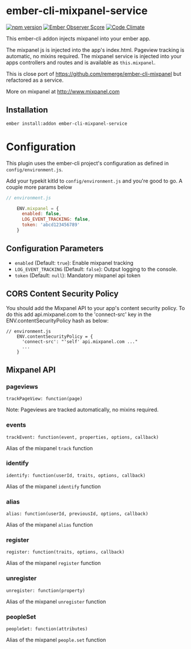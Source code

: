 # ember-cli-mixpanel-service

[![npm version](https://badge.fury.io/js/ember-cli-mixpanel-service.svg)](http://badge.fury.io/js/ember-cli-mixpanel-service)
[![Ember Observer Score](http://emberobserver.com/badges/ember-cli-mixpanel-service.svg)](http://emberobserver.com/addons/ember-cli-mixpanel-service)
[![Code Climate](https://codeclimate.com/github/sportly/ember-cli-mixpanel-service/badges/gpa.svg)](https://codeclimate.com/github/sportly/ember-cli-mixpanel-service)

This ember-cli addon injects mixpanel into your ember app.

The mixpanel js is injected into the app's index.html. Pageview tracking is automatic, no mixins required. The mixpanel service is injected into your apps controllers and routes and is available as `this.mixpanel`.

This is close port of https://github.com/remerge/ember-cli-mixpanel but refactored as a service.

More on mixpanel at http://www.mixpanel.com

## Installation

```
ember install:addon ember-cli-mixpanel-service
```

# Configuration

This plugin uses the ember-cli project's configuration as defined in `config/environment.js`.

Add your typekit kitId to `config/environment.js` and you're good to go. A couple more params below

```js
// environment.js

    ENV.mixpanel = {
      enabled: false,
      LOG_EVENT_TRACKING: false,
      token: 'abcd123456789'
    }

```

## Configuration Parameters

* `enabled` (Default: `true`): Enable mixpanel tracking
* `LOG_EVENT_TRACKING` (Default: `false`): Output logging to the console.
* `token` (Default: `null`): Mandatory mixpanel api token


## CORS Content Security Policy

You should add the Mixpanel API to your app's content security policy. To do this add api.mixpanel.com to the 'connect-src' key in the ENV.contentSecurityPolicy hash as below:

```
// environment.js
    ENV.contentSecurityPolicy = {
      'connect-src': "'self' api.mixpanel.com ..."
      ...
    }
```


## Mixpanel API

### pageviews

`trackPageView: function(page)`

Note: Pageviews are tracked automatically, no mixins required.

### events

`trackEvent: function(event, properties, options, callback)`

Alias of the mixpanel `track` function

### identify

`identify: function(userId, traits, options, callback)`

Alias of the mixpanel `identify` function

### alias

`alias: function(userId, previousId, options, callback)`

Alias of the mixpanel `alias` function

### register

`register: function(traits, options, callback)`

Alias of the mixpanel `register` function

### unregister

`unregister: function(property)`

Alias of the mixpanel `unregister` function

### peopleSet

`peopleSet: function(attributes)`

Alias of the mixpanel `people.set` function
